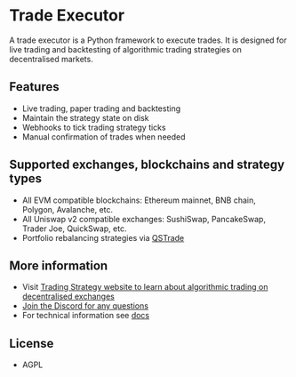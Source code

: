 # Trade Executor

A trade executor is a Python framework to execute trades. It is designed for live trading and backtesting 
of algorithmic trading strategies on decentralised markets.

## Features

- Live trading, paper trading and backtesting
- Maintain the strategy state on disk 
- Webhooks to tick trading strategy ticks
- Manual confirmation of trades when needed 

## Supported exchanges, blockchains and strategy types

- All EVM compatible blockchains: Ethereum mainnet, BNB chain, Polygon, Avalanche, etc.
- All Uniswap v2 compatible exchanges: SushiSwap, PancakeSwap, Trader Joe, QuickSwap, etc.
- Portfolio rebalancing strategies via [QSTrade](https://github.com/tradingstrategy-ai/qstrader/)

## More information

- Visit [Trading Strategy website to learn about algorithmic trading on decentralised exchanges](https://tradingstrategy.gi)
- [Join the Discord for any questions](https://tradingstrategy.ai/community)
- For technical information see [docs](./docs)

## License 

- AGPL